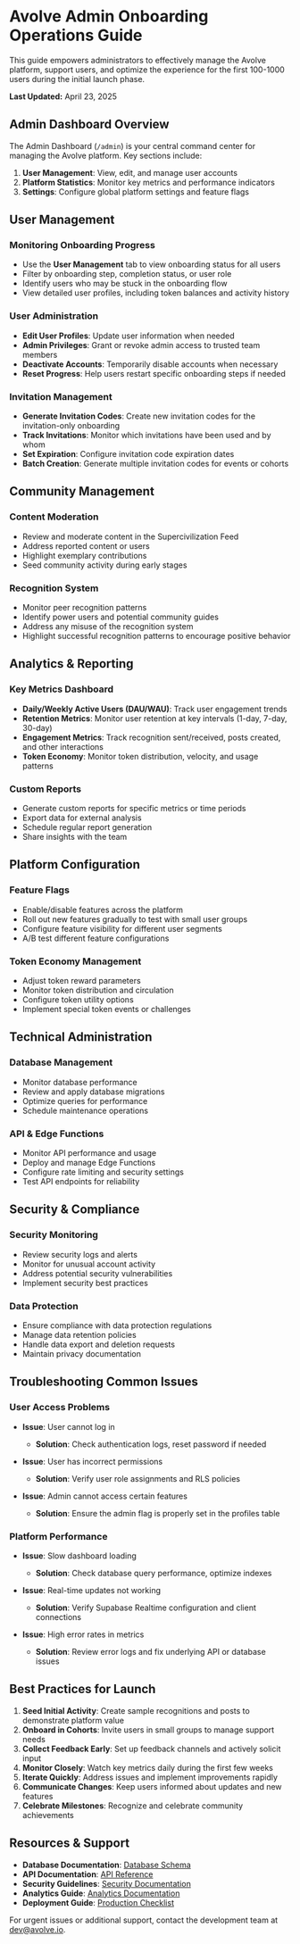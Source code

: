 # Avolve Admin Onboarding Operations Guide

This guide empowers administrators to effectively manage the Avolve platform, support users, and optimize the experience for the first 100-1000 users during the initial launch phase.

**Last Updated:** April 23, 2025

## Admin Dashboard Overview

The Admin Dashboard (`/admin`) is your central command center for managing the Avolve platform. Key sections include:

1. **User Management**: View, edit, and manage user accounts
2. **Platform Statistics**: Monitor key metrics and performance indicators
3. **Settings**: Configure global platform settings and feature flags

## User Management

### Monitoring Onboarding Progress

- Use the **User Management** tab to view onboarding status for all users
- Filter by onboarding step, completion status, or user role
- Identify users who may be stuck in the onboarding flow
- View detailed user profiles, including token balances and activity history

### User Administration

- **Edit User Profiles**: Update user information when needed
- **Admin Privileges**: Grant or revoke admin access to trusted team members
- **Deactivate Accounts**: Temporarily disable accounts when necessary
- **Reset Progress**: Help users restart specific onboarding steps if needed

### Invitation Management

- **Generate Invitation Codes**: Create new invitation codes for the invitation-only onboarding
- **Track Invitations**: Monitor which invitations have been used and by whom
- **Set Expiration**: Configure invitation code expiration dates
- **Batch Creation**: Generate multiple invitation codes for events or cohorts

## Community Management

### Content Moderation

- Review and moderate content in the Supercivilization Feed
- Address reported content or users
- Highlight exemplary contributions
- Seed community activity during early stages

### Recognition System

- Monitor peer recognition patterns
- Identify power users and potential community guides
- Address any misuse of the recognition system
- Highlight successful recognition patterns to encourage positive behavior

## Analytics & Reporting

### Key Metrics Dashboard

- **Daily/Weekly Active Users (DAU/WAU)**: Track user engagement trends
- **Retention Metrics**: Monitor user retention at key intervals (1-day, 7-day, 30-day)
- **Engagement Metrics**: Track recognition sent/received, posts created, and other interactions
- **Token Economy**: Monitor token distribution, velocity, and usage patterns

### Custom Reports

- Generate custom reports for specific metrics or time periods
- Export data for external analysis
- Schedule regular report generation
- Share insights with the team

## Platform Configuration

### Feature Flags

- Enable/disable features across the platform
- Roll out new features gradually to test with small user groups
- Configure feature visibility for different user segments
- A/B test different feature configurations

### Token Economy Management

- Adjust token reward parameters
- Monitor token distribution and circulation
- Configure token utility options
- Implement special token events or challenges

## Technical Administration

### Database Management

- Monitor database performance
- Review and apply database migrations
- Optimize queries for performance
- Schedule maintenance operations

### API & Edge Functions

- Monitor API performance and usage
- Deploy and manage Edge Functions
- Configure rate limiting and security settings
- Test API endpoints for reliability

## Security & Compliance

### Security Monitoring

- Review security logs and alerts
- Monitor for unusual account activity
- Address potential security vulnerabilities
- Implement security best practices

### Data Protection

- Ensure compliance with data protection regulations
- Manage data retention policies
- Handle data export and deletion requests
- Maintain privacy documentation

## Troubleshooting Common Issues

### User Access Problems

- **Issue**: User cannot log in

  - **Solution**: Check authentication logs, reset password if needed

- **Issue**: User has incorrect permissions

  - **Solution**: Verify user role assignments and RLS policies

- **Issue**: Admin cannot access certain features
  - **Solution**: Ensure the admin flag is properly set in the profiles table

### Platform Performance

- **Issue**: Slow dashboard loading

  - **Solution**: Check database query performance, optimize indexes

- **Issue**: Real-time updates not working

  - **Solution**: Verify Supabase Realtime configuration and client connections

- **Issue**: High error rates in metrics
  - **Solution**: Review error logs and fix underlying API or database issues

## Best Practices for Launch

1. **Seed Initial Activity**: Create sample recognitions and posts to demonstrate platform value
2. **Onboard in Cohorts**: Invite users in small groups to manage support needs
3. **Collect Feedback Early**: Set up feedback channels and actively solicit input
4. **Monitor Closely**: Watch key metrics daily during the first few weeks
5. **Iterate Quickly**: Address issues and implement improvements rapidly
6. **Communicate Changes**: Keep users informed about updates and new features
7. **Celebrate Milestones**: Recognize and celebrate community achievements

## Resources & Support

- **Database Documentation**: [Database Schema](../database/README.md)
- **API Documentation**: [API Reference](../api/README.md)
- **Security Guidelines**: [Security Documentation](../security/README.md)
- **Analytics Guide**: [Analytics Documentation](../analytics/README.md)
- **Deployment Guide**: [Production Checklist](../deployment/production-checklist.md)

For urgent issues or additional support, contact the development team at dev@avolve.io.
